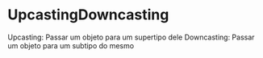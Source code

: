 # UpcastingDowncasting
Upcasting: Passar um objeto para um supertipo dele
Downcasting: Passar um objeto para um subtipo do mesmo
